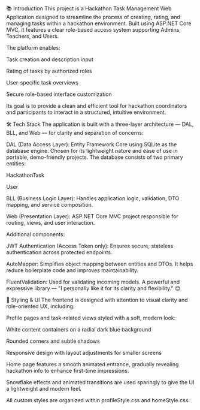 📚 Introduction
This project is a Hackathon Task Management Web Application designed to streamline the process of creating, rating, and managing tasks within a hackathon environment. Built using ASP.NET Core MVC, it features a clear role-based access system supporting Admins, Teachers, and Users.

The platform enables:

Task creation and description input

Rating of tasks by authorized roles

User-specific task overviews

Secure role-based interface customization

Its goal is to provide a clean and efficient tool for hackathon coordinators and participants to interact in a structured, intuitive environment.



🛠 Tech Stack
The application is built with a three-layer architecture — DAL, BLL, and Web — for clarity and separation of concerns:

DAL (Data Access Layer): Entity Framework Core using SQLite as the database engine. Chosen for its lightweight nature and ease of use in portable, demo-friendly projects. The database consists of two primary entities:

HackathonTask

User

BLL (Business Logic Layer): Handles application logic, validation, DTO mapping, and service composition.

Web (Presentation Layer): ASP.NET Core MVC project responsible for routing, views, and user interaction.

Additional components:

JWT Authentication (Access Token only): Ensures secure, stateless authentication across protected endpoints.

AutoMapper: Simplifies object mapping between entities and DTOs. It helps reduce boilerplate code and improves maintainability.

FluentValidation: Used for validating incoming models. A powerful and expressive library — "I personally like it for its clarity and flexibility." 😊


🎨 Styling & UI
The frontend is designed with attention to visual clarity and role-oriented UX, including:

Profile pages and task-related views styled with a soft, modern look:

White content containers on a radial dark blue background

Rounded corners and subtle shadows

Responsive design with layout adjustments for smaller screens

Home page features a smooth animated entrance, gradually revealing hackathon info to enhance first-time impressions.

Snowflake effects and animated transitions are used sparingly to give the UI a lightweight and modern feel.

All custom styles are organized within profileStyle.css and homeStyle.css.
